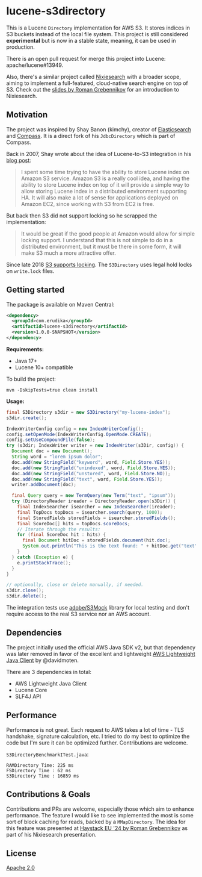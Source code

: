 # lucene-s3directory

This is a Lucene `Directory` implementation for AWS S3. It stores indices in S3 buckets instead of the local file system.
This project is still considered **experimental** but is now in a stable state, meaning, it can be used in production.

There is an open pull request for merge this project into Lucene: apache/lucene#13949.

Also, there's a similar project called [Nixiesearch](https://github.com/nixiesearch) with a broader scope,
aiming to implement a full-featured, cloud-native search engine on top of S3. Check out the [slides by
Roman Grebennikov](https://shuttie.github.io/haystack24-nixiesearch-slides/) for an introduction to Nixiesearch.

## Motivation

The project was inspired by Shay Banon (kimchy), creator of [Elasticsearch](https://github.com/elastic/elasticsearch)
and [Compass](http://www.compass-project.org/). It is a direct fork of his `JdbcDirectory` which is part of Compass.

Back in 2007, Shay wrote about the idea of Lucene-to-S3 integration in his
[blog post](https://github.com/kimchy/kimchy.github.com/blob/master/_posts/2007-11-16-lucene-and-amazon-s3.textile):

> I spent some time trying to have the ability to store Lucene index on Amazon S3 service. Amazon S3 is a really cool
> idea, and having the ability to store Lucene index on top of it will provide a simple way to allow storing Lucene
> index in a distributed environment supporting HA. It will also make a lot of sense for applications deployed on
> Amazon EC2, since working with S3 from EC2 is free.

But back then S3 did not support locking so he scrapped the implementation:

> It would be great if the good people at Amazon would allow for simple locking support. I understand that this is not
> simple to do in a distributed environment, but it must be there in some form, it will make S3 much a more attractive offer.

Since late 2018 [S3 supports locking](https://docs.aws.amazon.com/AmazonS3/latest/dev/object-lock-overview.html).
The `S3Directory` uses legal hold locks on `write.lock` files.

## Getting started

The package is available on Maven Central:
```xml
<dependency>
  <groupId>com.erudika</groupId>
  <artifactId>lucene-s3directory</artifactId>
  <version>1.0.0-SNAPSHOT</version>
</dependency>
```

**Requirements:**

- Java 17+
- Lucene 10+ compatible

To build the project:
```
mvn -DskipTests=true clean install
```

**Usage:**

```java
final S3Directory s3dir = new S3Directory("my-lucene-index");
s3dir.create();

IndexWriterConfig config = new IndexWriterConfig();
config.setOpenMode(IndexWriterConfig.OpenMode.CREATE);
config.setUseCompoundFile(false);
try (s3dir; IndexWriter writer = new IndexWriter(s3Dir, config)) {
  Document doc = new Document();
  String word = "lorem ipsum dolor";
  doc.add(new StringField("keyword", word, Field.Store.YES));
  doc.add(new StringField("unindexed", word, Field.Store.YES));
  doc.add(new StringField("unstored", word, Field.Store.NO));
  doc.add(new StringField("text", word, Field.Store.YES));
  writer.addDocument(doc);

  final Query query = new TermQuery(new Term("text", "ipsum"));
  try (DirectoryReader ireader = DirectoryReader.open(s3Dir)) {
    final IndexSearcher isearcher = new IndexSearcher(ireader);
    final TopDocs topDocs = isearcher.search(query, 1000);
    final StoredFields storedFields = isearcher.storedFields();
    final ScoreDoc[] hits = topDocs.scoreDocs;
    // Iterate through the results:
    for (final ScoreDoc hit : hits) {
      final Document hitDoc = storedFields.document(hit.doc);
      System.out.println("This is the text found: " + hitDoc.get("text"));
    }
  } catch (Exception e) {
    e.printStackTrace();
  }
}

// optionally, close or delete manually, if needed.
s3dir.close();
s3dir.delete();
```

The integration tests use [adobe/S3Mock](https://github.com/adobe/S3Mock) library for local testing and don't
require access to the real S3 service nor an AWS account.

## Dependencies

The project initially used the official AWS Java SDK v2, but that dependency was later removed in favor of the excellent
and lightweight [AWS Lightweight Java Client](https://github.com/davidmoten/aws-lightweight-client-java) by @davidmoten.

There are 3 dependencies in total:

- AWS Lightweight Java Client
- Lucene Core
- SLF4J API

## Performance

Performance is not great. Each request to AWS takes a lot of time - TLS handshake, signature calculation, etc.
I tried to do my best to optimize the code but I'm sure it can be optimized further. Contributions are welcome.

`S3DirectoryBenchmarkITest.java`:
```
RAMDirectory Time: 225 ms
FSDirectory Time : 62 ms
S3Directory Time : 16859 ms
```

## Contributions & Goals

Contributions and PRs are welcome, especially those which aim to enhance performance.
The feature I would like to see implemented the most is some sort of block caching for reads, backed by a `MMapDirectory`.
The idea for this feature was presented at [Haystack EU '24 by Roman Grebennikov](https://shuttie.github.io/haystack24-nixiesearch-slides/#/15)
as part of his Nixiesearch presentation.

## License

[Apache 2.0](LICENSE)




